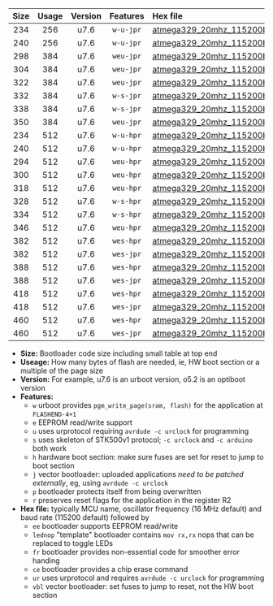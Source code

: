 |Size|Usage|Version|Features|Hex file|
|:-:|:-:|:-:|:-:|:--|
|234|256|u7.6|`w-u-jpr`|[atmega329_20mhz_115200bps_ur_vbl.hex](https://raw.githubusercontent.com/stefanrueger/urboot/main/atmega329_20mhz_115200bps_ur_vbl.hex)|
|240|256|u7.6|`w-u-jpr`|[atmega329_20mhz_115200bps_lednop_ur_vbl.hex](https://raw.githubusercontent.com/stefanrueger/urboot/main/atmega329_20mhz_115200bps_lednop_ur_vbl.hex)|
|298|384|u7.6|`weu-jpr`|[atmega329_20mhz_115200bps_ee_ur_vbl.hex](https://raw.githubusercontent.com/stefanrueger/urboot/main/atmega329_20mhz_115200bps_ee_ur_vbl.hex)|
|304|384|u7.6|`weu-jpr`|[atmega329_20mhz_115200bps_ee_lednop_ur_vbl.hex](https://raw.githubusercontent.com/stefanrueger/urboot/main/atmega329_20mhz_115200bps_ee_lednop_ur_vbl.hex)|
|322|384|u7.6|`weu-jpr`|[atmega329_20mhz_115200bps_ee_lednop_fr_ur_vbl.hex](https://raw.githubusercontent.com/stefanrueger/urboot/main/atmega329_20mhz_115200bps_ee_lednop_fr_ur_vbl.hex)|
|332|384|u7.6|`w-s-jpr`|[atmega329_20mhz_115200bps_vbl.hex](https://raw.githubusercontent.com/stefanrueger/urboot/main/atmega329_20mhz_115200bps_vbl.hex)|
|338|384|u7.6|`w-s-jpr`|[atmega329_20mhz_115200bps_lednop_vbl.hex](https://raw.githubusercontent.com/stefanrueger/urboot/main/atmega329_20mhz_115200bps_lednop_vbl.hex)|
|350|384|u7.6|`weu-jpr`|[atmega329_20mhz_115200bps_ee_lednop_fr_ce_ur_vbl.hex](https://raw.githubusercontent.com/stefanrueger/urboot/main/atmega329_20mhz_115200bps_ee_lednop_fr_ce_ur_vbl.hex)|
|234|512|u7.6|`w-u-hpr`|[atmega329_20mhz_115200bps_ur.hex](https://raw.githubusercontent.com/stefanrueger/urboot/main/atmega329_20mhz_115200bps_ur.hex)|
|240|512|u7.6|`w-u-hpr`|[atmega329_20mhz_115200bps_lednop_ur.hex](https://raw.githubusercontent.com/stefanrueger/urboot/main/atmega329_20mhz_115200bps_lednop_ur.hex)|
|294|512|u7.6|`weu-hpr`|[atmega329_20mhz_115200bps_ee_ur.hex](https://raw.githubusercontent.com/stefanrueger/urboot/main/atmega329_20mhz_115200bps_ee_ur.hex)|
|300|512|u7.6|`weu-hpr`|[atmega329_20mhz_115200bps_ee_lednop_ur.hex](https://raw.githubusercontent.com/stefanrueger/urboot/main/atmega329_20mhz_115200bps_ee_lednop_ur.hex)|
|318|512|u7.6|`weu-hpr`|[atmega329_20mhz_115200bps_ee_lednop_fr_ur.hex](https://raw.githubusercontent.com/stefanrueger/urboot/main/atmega329_20mhz_115200bps_ee_lednop_fr_ur.hex)|
|328|512|u7.6|`w-s-hpr`|[atmega329_20mhz_115200bps.hex](https://raw.githubusercontent.com/stefanrueger/urboot/main/atmega329_20mhz_115200bps.hex)|
|334|512|u7.6|`w-s-hpr`|[atmega329_20mhz_115200bps_lednop.hex](https://raw.githubusercontent.com/stefanrueger/urboot/main/atmega329_20mhz_115200bps_lednop.hex)|
|346|512|u7.6|`weu-hpr`|[atmega329_20mhz_115200bps_ee_lednop_fr_ce_ur.hex](https://raw.githubusercontent.com/stefanrueger/urboot/main/atmega329_20mhz_115200bps_ee_lednop_fr_ce_ur.hex)|
|382|512|u7.6|`wes-hpr`|[atmega329_20mhz_115200bps_ee.hex](https://raw.githubusercontent.com/stefanrueger/urboot/main/atmega329_20mhz_115200bps_ee.hex)|
|382|512|u7.6|`wes-jpr`|[atmega329_20mhz_115200bps_ee_vbl.hex](https://raw.githubusercontent.com/stefanrueger/urboot/main/atmega329_20mhz_115200bps_ee_vbl.hex)|
|388|512|u7.6|`wes-hpr`|[atmega329_20mhz_115200bps_ee_lednop.hex](https://raw.githubusercontent.com/stefanrueger/urboot/main/atmega329_20mhz_115200bps_ee_lednop.hex)|
|388|512|u7.6|`wes-jpr`|[atmega329_20mhz_115200bps_ee_lednop_vbl.hex](https://raw.githubusercontent.com/stefanrueger/urboot/main/atmega329_20mhz_115200bps_ee_lednop_vbl.hex)|
|418|512|u7.6|`wes-hpr`|[atmega329_20mhz_115200bps_ee_lednop_fr.hex](https://raw.githubusercontent.com/stefanrueger/urboot/main/atmega329_20mhz_115200bps_ee_lednop_fr.hex)|
|418|512|u7.6|`wes-jpr`|[atmega329_20mhz_115200bps_ee_lednop_fr_vbl.hex](https://raw.githubusercontent.com/stefanrueger/urboot/main/atmega329_20mhz_115200bps_ee_lednop_fr_vbl.hex)|
|460|512|u7.6|`wes-hpr`|[atmega329_20mhz_115200bps_ee_lednop_fr_ce.hex](https://raw.githubusercontent.com/stefanrueger/urboot/main/atmega329_20mhz_115200bps_ee_lednop_fr_ce.hex)|
|460|512|u7.6|`wes-jpr`|[atmega329_20mhz_115200bps_ee_lednop_fr_ce_vbl.hex](https://raw.githubusercontent.com/stefanrueger/urboot/main/atmega329_20mhz_115200bps_ee_lednop_fr_ce_vbl.hex)|

- **Size:** Bootloader code size including small table at top end
- **Useage:** How many bytes of flash are needed, ie, HW boot section or a multiple of the page size
- **Version:** For example, u7.6 is an urboot version, o5.2 is an optiboot version
- **Features:**
  + `w` urboot provides `pgm_write_page(sram, flash)` for the application at `FLASHEND-4+1`
  + `e` EEPROM read/write support
  + `u` uses urprotocol requiring `avrdude -c urclock` for programming
  + `s` uses skeleton of STK500v1 protocol; `-c urclock` and `-c arduino` both work
  + `h` hardware boot section: make sure fuses are set for reset to jump to boot section
  + `j` vector bootloader: uploaded applications *need to be patched externally*, eg, using `avrdude -c urclock`
  + `p` bootloader protects itself from being overwritten
  + `r` preserves reset flags for the application in the register R2
- **Hex file:** typically MCU name, oscillator frequency (16 MHz default) and baud rate (115200 default) followed by
  + `ee` bootloader supports EEPROM read/write
  + `lednop` "template" bootloader contains `mov rx,rx` nops that can be replaced to toggle LEDs
  + `fr` bootloader provides non-essential code for smoother error handing
  + `ce` bootloader provides a chip erase command
  + `ur` uses urprotocol and requires `avrdude -c urclock` for programming
  + `vbl` vector bootloader: set fuses to jump to reset, not the HW boot section
